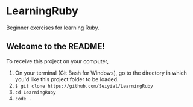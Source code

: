 # LearningRuby
Beginner exercises for learning Ruby.

## Welcome to the README!

To receive this project on your computer,
1. On your terminal (Git Bash for Windows), go to the directory in which you'd like this project folder to be loaded.
2. `$ git clone https://github.com/Seiyial/LearningRuby`
3. `cd LearningRuby`
4. `code .`
